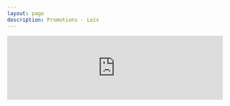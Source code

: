 ```yaml
---
layout: page
description: Promotions - Loïs
---
```



<iframe src="https://player.vimeo.com/video/463460341?title=0&byline=0&portrait=0" width="100%" frameborder="0" allow="autoplay; fullscreen" allowfullscreen></iframe>





